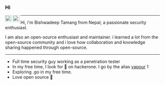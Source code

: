 ### Hi
<a href="https://twitter.com/tmgbiswadp">
  <img align="left" alt="Bishwadeep Tamang | Twitter" width="22px" src="https://raw.githubusercontent.com/peterthehan/peterthehan/master/assets/twitter.svg" />
</a>
<a href="https://www.linkedin.com/in/tmgbiswadp/">
  <img align="left" alt="Bishwadeep's Linkedin" width="22px" src="https://raw.githubusercontent.com/peterthehan/peterthehan/master/assets/linkedin.svg" />
</a>

---
Hi, i'm Bishwadeep Tamang from Nepal, a passionate security enthusiast.

I am also an open-source enthusiast and maintainer. i learned a lot from the open-source community and i love how collaboration and knowledge sharing happened through open-source.

---
- Full time security guy working as a penetration tester 
- In my free time, I look for 🐛 on hackerone. I go by the alias [vapour](https://hackerone.com/vapour) 1
- Exploring .go in my free time.
- Love open source 💚
